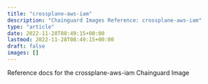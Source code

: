 ```yaml
---
title: "crossplane-aws-iam"
description: "Chainguard Images Reference: crossplane-aws-iam"
type: "article"
date: 2022-11-28T08:49:15+00:00
lastmod: 2022-11-28T08:49:15+00:00
draft: false
images: []
---
```


Reference docs for the crossplane-aws-iam Chainguard Image
